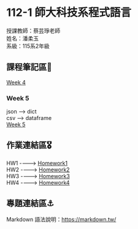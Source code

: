 # 112-1 師大科技系程式語言

授課教師：蔡芸琤老師  
姓名：潘柔玉  
系級：115系2年級  

## 課程筆記區🧳  
[Week 4](https://github.com/Velisca/Programminglanguage/blob/main/week4.ipynb)  

### Week 5
json --> dict  
csv --> dataframe   
[Week 5](https://github.com/Velisca/Programminglanguage/blob/main/Practise/Week5.ipynb)  

## 作業連結區🎖️
HW1 ----> [Homework1](https://colab.research.google.com/drive/1GkvoOlJVdG1NmhtHSmy4YVK1vpFQIU9j#scrollTo=LTIQLwQo_bvL)  
HW2 ----> [Homework2](https://github.com/Velisca/Programminglanguage/blob/main/Homeworks/HW%202/HW2.ipynb)  
HW3 ----> [Homework3](https://github.com/Velisca/Programminglanguage/blob/main/Homeworks/HW%203/Homework%203.ipynb)  
HW4 ----> [Homework4](https://medium.com/@41171128h/hw4-%E6%BD%98%E6%9F%94%E7%8E%89-6f7644900dd6)

## 專題連結區⚓️
Markdown 語法說明：https://markdown.tw/  

